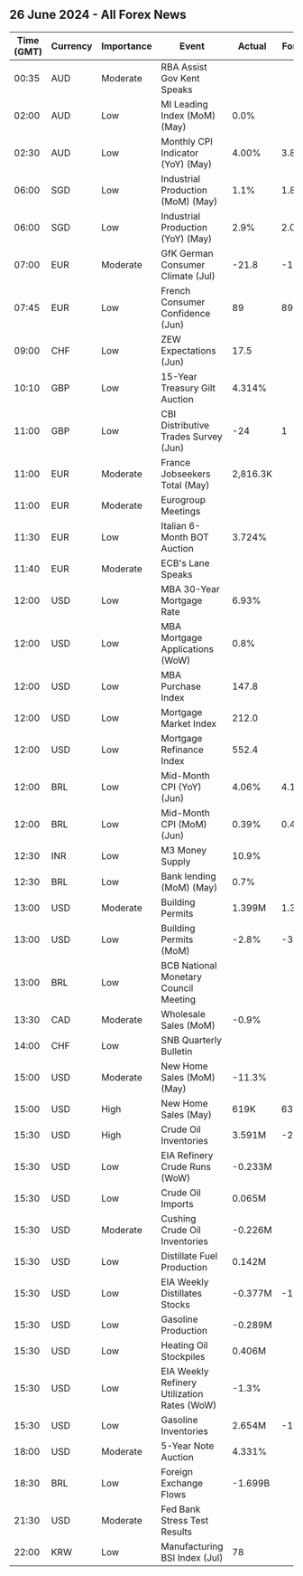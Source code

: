 ## 26 June 2024 - All Forex News

| Time (GMT) | Currency | Importance | Event | Actual | Forecast | Previous |
|------|----------|------------|-------|--------|----------|----------|
| 00:35 | AUD | Moderate | RBA Assist Gov Kent Speaks |  |  |  |
| 02:00 | AUD | Low | MI Leading Index (MoM) (May) | 0.0% |  | -0.0% |
| 02:30 | AUD | Low | Monthly CPI Indicator (YoY) (May) | 4.00% | 3.80% | 3.60% |
| 06:00 | SGD | Low | Industrial Production (MoM) (May) | 1.1% | 1.8% | 7.5% |
| 06:00 | SGD | Low | Industrial Production (YoY) (May) | 2.9% | 2.0% | -1.2% |
| 07:00 | EUR | Moderate | GfK German Consumer Climate (Jul) | -21.8 | -19.4 | -21.0 |
| 07:45 | EUR | Low | French Consumer Confidence (Jun) | 89 | 89 | 90 |
| 09:00 | CHF | Low | ZEW Expectations (Jun) | 17.5 |  | 18.2 |
| 10:10 | GBP | Low | 15-Year Treasury Gilt Auction | 4.314% |  | 4.067% |
| 11:00 | GBP | Low | CBI Distributive Trades Survey (Jun) | -24 | 1 | 8 |
| 11:00 | EUR | Moderate | France Jobseekers Total (May) | 2,816.3K |  | 2,775.4K |
| 11:00 | EUR | Moderate | Eurogroup Meetings |  |  |  |
| 11:30 | EUR | Low | Italian 6-Month BOT Auction | 3.724% |  | 3.648% |
| 11:40 | EUR | Moderate | ECB's Lane Speaks |  |  |  |
| 12:00 | USD | Low | MBA 30-Year Mortgage Rate | 6.93% |  | 6.94% |
| 12:00 | USD | Low | MBA Mortgage Applications (WoW) | 0.8% |  | 0.9% |
| 12:00 | USD | Low | MBA Purchase Index | 147.8 |  | 146.0 |
| 12:00 | USD | Low | Mortgage Market Index | 212.0 |  | 210.4 |
| 12:00 | USD | Low | Mortgage Refinance Index | 552.4 |  | 552.7 |
| 12:00 | BRL | Low | Mid-Month CPI (YoY) (Jun) | 4.06% | 4.12% | 3.70% |
| 12:00 | BRL | Low | Mid-Month CPI (MoM) (Jun) | 0.39% | 0.45% | 0.44% |
| 12:30 | INR | Low | M3 Money Supply | 10.9% |  | 10.9% |
| 12:30 | BRL | Low | Bank lending (MoM) (May) | 0.7% |  | 0.2% |
| 13:00 | USD | Moderate | Building Permits | 1.399M | 1.386M | 1.440M |
| 13:00 | USD | Low | Building Permits (MoM) | -2.8% | -3.8% | -3.0% |
| 13:00 | BRL | Low | BCB National Monetary Council Meeting |  |  |  |
| 13:30 | CAD | Moderate | Wholesale Sales (MoM) | -0.9% |  | 2.4% |
| 14:00 | CHF | Low | SNB Quarterly Bulletin |  |  |  |
| 15:00 | USD | Moderate | New Home Sales (MoM) (May) | -11.3% |  | 2.0% |
| 15:00 | USD | High | New Home Sales (May) | 619K | 636K | 698K |
| 15:30 | USD | High | Crude Oil Inventories | 3.591M | -2.600M | -2.547M |
| 15:30 | USD | Low | EIA Refinery Crude Runs (WoW) | -0.233M |  | -0.282M |
| 15:30 | USD | Low | Crude Oil Imports | 0.065M |  | -2.480M |
| 15:30 | USD | Moderate | Cushing Crude Oil Inventories | -0.226M |  | 0.307M |
| 15:30 | USD | Low | Distillate Fuel Production | 0.142M |  | -0.272M |
| 15:30 | USD | Low | EIA Weekly Distillates Stocks | -0.377M | -1.500M | -1.726M |
| 15:30 | USD | Low | Gasoline Production | -0.289M |  | 0.084M |
| 15:30 | USD | Low | Heating Oil Stockpiles | 0.406M |  | 0.526M |
| 15:30 | USD | Low | EIA Weekly Refinery Utilization Rates (WoW) | -1.3% |  | -1.5% |
| 15:30 | USD | Low | Gasoline Inventories | 2.654M | -1.100M | -2.280M |
| 18:00 | USD | Moderate | 5-Year Note Auction | 4.331% |  | 4.553% |
| 18:30 | BRL | Low | Foreign Exchange Flows | -1.699B |  | 1.038B |
| 21:30 | USD | Moderate | Fed Bank Stress Test Results |  |  |  |
| 22:00 | KRW | Low | Manufacturing BSI Index (Jul) | 78 |  | 74 |
